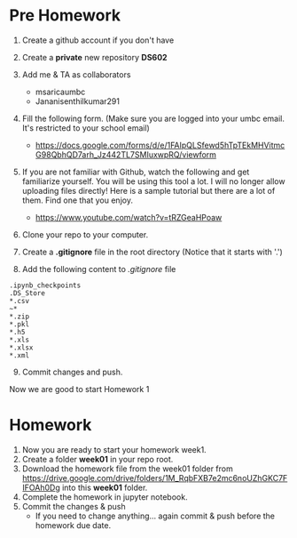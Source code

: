 # Pre Homework
1. Create a github account if you don't have
2. Create a __private__ new repository __DS602__
3. Add me & TA as collaborators
   * msaricaumbc
   * Jananisenthilkumar291
4. Fill the following form. (Make sure you are logged into your umbc email. It's restricted to your school email)
   * https://docs.google.com/forms/d/e/1FAIpQLSfewd5hTpTEkMHVitmcG98QbhQD7arh_Jz442TL7SMIuxwpRQ/viewform
5. If you are not familiar with Github, watch the following and get familiarize yourself. You will be using this tool a lot. I will no longer allow uploading files directly! Here is a sample tutorial but there are a lot of them. Find one that you enjoy.
   *   https://www.youtube.com/watch?v=tRZGeaHPoaw

6. Clone your repo to your computer.
7. Create a __.gitignore__ file in the root directory (Notice that it starts with '.')
8. Add the following content to _.gitignore_ file
```
.ipynb_checkpoints
.DS_Store
*.csv
~*
*.zip
*.pkl
*.h5
*.xls
*.xlsx
*.xml
```

9. Commit changes and push.

Now we are good to start Homework 1
# Homework

1. Now you are ready to start your homework week1.
1. Create a folder __week01__ in your repo root. 
2. Download the homework file from the week01 folder from https://drive.google.com/drive/folders/1M_RqbFXB7e2mc6noUZhGKC7FIFOAh0Dg into this __week01__ folder. 
3. Complete the homework in jupyter notebook.
4. Commit the changes & push 
   * If you need to change anything... again commit & push before the homework due date.